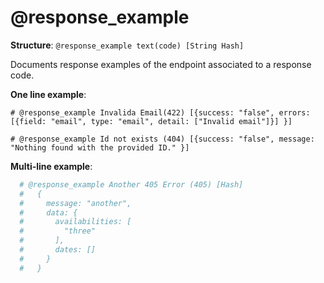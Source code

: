 # @response_example

**Structure**: `@response_example text(code) [String Hash]`

Documents response examples of the endpoint associated to a response code.

**One line example**:

`# @response_example Invalida Email(422) [{success: "false", errors: [{field: "email", type: "email", detail: ["Invalid email"]}] }]`

`# @response_example Id not exists (404) [{success: "false", message: "Nothing found with the provided ID." }]`

**Multi-line example**:

```ruby
  # @response_example Another 405 Error (405) [Hash]
  #   {
  #     message: "another",
  #     data: {
  #       availabilities: [
  #         "three"
  #       ],
  #       dates: []
  #     }
  #   }
```
